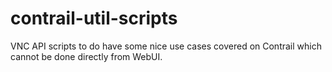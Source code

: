 # contrail-util-scripts

VNC API scripts to do have some nice use cases covered on Contrail which cannot be done directly from WebUI.
